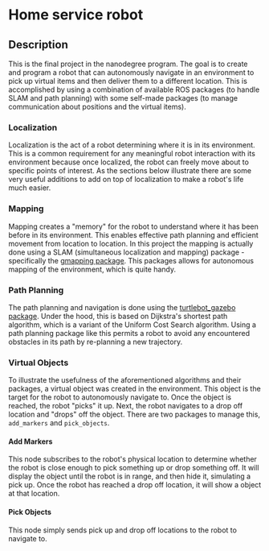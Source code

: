 # Home service robot

## Description

This is the final project in the nanodegree program. The goal is to create and program a robot that can autonomously navigate in an environment to pick up virtual items and then deliver them to a different location. This is accomplished by using a combination of available ROS packages (to handle SLAM and path planning) with some self-made packages (to manage communication about positions and the virtual items).

### Localization

Localization is the act of a robot determining where it is in its environment. This is a common requirement for any meaningful robot interaction with its environment because once localized, the robot can freely move about to specific points of interest. As the sections below illustrate there are some very useful additions to add on top of localization to make a robot's life much easier. 

### Mapping

Mapping creates a "memory" for the robot to understand where it has been before in its environment. This enables effective path planning and efficient movement from location to location. In this project the mapping is actually done using a SLAM (simultaneous localization and mapping) package - specifically the [gmapping package]([http://wiki.ros.org/gmapping](http://wiki.ros.org/gmapping)). This packages allows for autonomous mapping of the environment, which is quite handy.

### Path Planning

The path planning and navigation is done using the [turtlebot_gazebo package]([http://wiki.ros.org/turtlebot_gazebo](http://wiki.ros.org/turtlebot_gazebo)). Under the hood, this is based on Dijkstra's shortest path algorithm, which is a variant of the Uniform Cost Search algorithm. Using a path planning package like this permits a robot to avoid any encountered obstacles in its path by re-planning a new trajectory.

### Virtual Objects

To illustrate the usefulness of the aforementioned algorithms and their packages, a virtual object was created in the environment. This object is the target for the robot to autonomously navigate to. Once the object is reached, the robot "picks" it up. Next, the robot navigates to a drop off location and "drops" off the object. There are two packages to manage this, `add_markers` and `pick_objects`. 

#### Add Markers

This node subscribes to the robot's physical location to determine whether the robot is close enough to pick something up or drop something off. It will display the object until the robot is in range, and then hide it, simulating a pick up. Once the robot has reached a drop off location, it will show a object at that location. 

#### Pick Objects 

This node simply sends pick up and drop off locations to the robot to navigate to.
